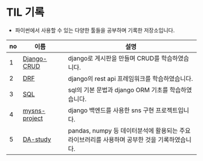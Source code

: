 # TIL 기록

- 파이썬에서 사용할 수 있는 다양한 툴들을 공부하며 기록한 저장소입니다. 


|no|이름&nbsp;&nbsp;&nbsp;|설명|
|----|---|---|
|1|[Django-CRUD](./Django-CRUD)&nbsp;&nbsp;&nbsp;&nbsp;&nbsp;&nbsp;&nbsp;|django로 게시판을 만들며 CRUD를 학습하였습니다. |
|2|[DRF](./DRF)|django의 rest api 프레임워크를 학습하였습니다. |
|3|[SQL](./SQL)|sql의 기본 문법과  django ORM 기초를 학습하였습니다. |
|4|[mysns-project](./mysns-project)|django 백엔드를 사용한 sns 구현 프로젝트입니다. |
|5|[DA-study](./DA-study)|pandas, numpy 등 데이터분석에 활용되는 주요 라이브러리를 사용하며 공부한 것을 기록하였습니다. |


